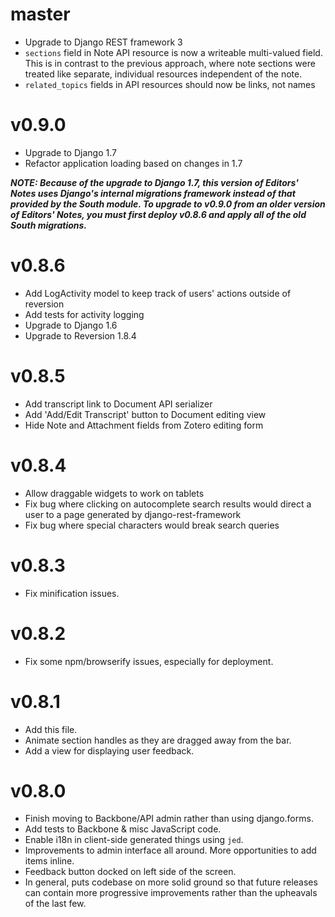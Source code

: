 master
========
  * Upgrade to Django REST framework 3
  * `sections` field in Note API resource is now a writeable multi-valued
    field. This is in contrast to the previous approach, where note sections
    were treated like separate, individual resources independent of the note.
  * `related_topics` fields in API resources should now be links, not names

v0.9.0
=======
  * Upgrade to Django 1.7
  * Refactor application loading based on changes in 1.7

***NOTE: Because of the upgrade to Django 1.7, this version of Editors' Notes
uses Django's internal migrations framework instead of that provided by the
South module. To upgrade to v0.9.0 from an older version of Editors' Notes, you
must first deploy v0.8.6 and apply all of the old South migrations.***

v0.8.6
=======
  * Add LogActivity model to keep track of users' actions outside of reversion
  * Add tests for activity logging
  * Upgrade to Django 1.6
  * Upgrade to Reversion 1.8.4

v0.8.5
=======
  * Add transcript link to Document API serializer
  * Add 'Add/Edit Transcript' button to Document editing view
  * Hide Note and Attachment fields from Zotero editing form

v0.8.4
=======
  * Allow draggable widgets to work on tablets
  * Fix bug where clicking on autocomplete search results would direct a user
    to a page generated by django-rest-framework
  * Fix bug where special characters would break search queries

v0.8.3
=======
  * Fix minification issues.

v0.8.2
=======
  * Fix some npm/browserify issues, especially for deployment.

v0.8.1
=======
  * Add this file.
  * Animate section handles as they are dragged away from the bar.
  * Add a view for displaying user feedback.

v0.8.0
=======
  * Finish moving to Backbone/API admin rather than using django.forms.
  * Add tests to Backbone & misc JavaScript code.
  * Enable i18n in client-side generated things using `jed`.
  * Improvements to admin interface all around. More opportunities to add items
    inline.
  * Feedback button docked on left side of the screen.
  * In general, puts codebase on more solid ground so that future releases can
    contain more progressive improvements rather than the upheavals of the last
    few.
